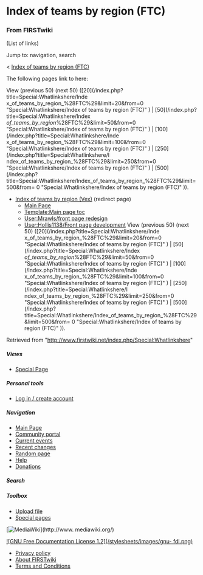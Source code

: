 # Index of teams by region (FTC)

### From FIRSTwiki

(List of links)

Jump to: navigation, search

&lt; [Index of teams by region
(FTC)](/index.php?title=Index_of_teams_by_region_%28FTC%29&redirect=no "Index
of teams by region \(FTC\)" )  

The following pages link to here:

View (previous 50) (next 50) ([20](/index.php?title=Special:Whatlinkshere/Inde
x_of_teams_by_region_%28FTC%29&limit=20&from=0 "Special:Whatlinkshere/Index of
teams by region \(FTC\)" ) | [50](/index.php?title=Special:Whatlinkshere/Index
_of_teams_by_region_%28FTC%29&limit=50&from=0 "Special:Whatlinkshere/Index of
teams by region \(FTC\)" ) | [100](/index.php?title=Special:Whatlinkshere/Inde
x_of_teams_by_region_%28FTC%29&limit=100&from=0 "Special:Whatlinkshere/Index
of teams by region \(FTC\)" ) | [250](/index.php?title=Special:Whatlinkshere/I
ndex_of_teams_by_region_%28FTC%29&limit=250&from=0
"Special:Whatlinkshere/Index of teams by region \(FTC\)" ) | [500](/index.php?
title=Special:Whatlinkshere/Index_of_teams_by_region_%28FTC%29&limit=500&from=
0 "Special:Whatlinkshere/Index of teams by region \(FTC\)" )).

  * [Index of teams by region (Vex)](/index.php?title=Index_of_teams_by_region_%28Vex%29&redirect=no "Index of teams by region \(Vex\)" ) (redirect page) 
    * [Main Page](/index.php/Main_Page "Main Page" )
    * [Template:Main page toc](/index.php/Template:Main_page_toc "Template:Main page toc" )
    * [User:Mrawls/front page redesign](/index.php/User:Mrawls/front_page_redesign "User:Mrawls/front page redesign" )
    * [User:Hollis1138/Front page development](/index.php/User:Hollis1138/Front_page_development "User:Hollis1138/Front page development" )
View (previous 50) (next 50) ([20](/index.php?title=Special:Whatlinkshere/Inde
x_of_teams_by_region_%28FTC%29&limit=20&from=0 "Special:Whatlinkshere/Index of
teams by region \(FTC\)" ) | [50](/index.php?title=Special:Whatlinkshere/Index
_of_teams_by_region_%28FTC%29&limit=50&from=0 "Special:Whatlinkshere/Index of
teams by region \(FTC\)" ) | [100](/index.php?title=Special:Whatlinkshere/Inde
x_of_teams_by_region_%28FTC%29&limit=100&from=0 "Special:Whatlinkshere/Index
of teams by region \(FTC\)" ) | [250](/index.php?title=Special:Whatlinkshere/I
ndex_of_teams_by_region_%28FTC%29&limit=250&from=0
"Special:Whatlinkshere/Index of teams by region \(FTC\)" ) | [500](/index.php?
title=Special:Whatlinkshere/Index_of_teams_by_region_%28FTC%29&limit=500&from=
0 "Special:Whatlinkshere/Index of teams by region \(FTC\)" )).

Retrieved from "<http://www.firstwiki.net/index.php/Special:Whatlinkshere>"

##### Views

  * [Special Page](/index.php/Special:Whatlinkshere/Index_of_teams_by_region_%28FTC%29)

##### Personal tools

  * [Log in / create account](/index.php?title=Special:Userlogin&returnto=Special:Whatlinkshere)

[](/index.php/Main_Page "Main Page" )

##### Navigation

  * [Main Page](/index.php/Main_Page)
  * [Community portal](/index.php/FIRSTwiki:Community_portal)
  * [Current events](/index.php/Current_events)
  * [Recent changes](/index.php/Special:Recentchanges)
  * [Random page](/index.php/Special:Random)
  * [Help](/index.php/Help:Contents)
  * [Donations](/index.php/FIRSTwiki:Site_support)

##### Search



##### Toolbox

  * [Upload file](/index.php/Special:Upload)
  * [Special pages](/index.php/Special:Specialpages)

[![MediaWiki](/skins/common/images/poweredby_mediawiki_88x31.png)](http://www.
mediawiki.org/)

[![GNU Free Documentation License 1.2](/stylesheets/images/gnu-
fdl.png)](http://www.gnu.org/copyleft/fdl.html)

  * [Privacy policy](/index.php/FIRSTwiki:Privacy_policy "FIRSTwiki:Privacy policy" )
  * [About FIRSTwiki](/index.php/FIRSTwiki:About "FIRSTwiki:About" )
  * [Terms and Conditions](/index.php/FIRSTwiki:Terms_and_conditions "FIRSTwiki:Terms and conditions" )

